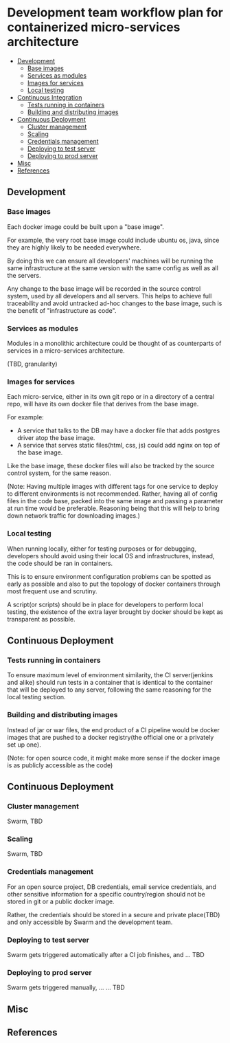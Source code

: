 # Development team workflow plan for containerized micro-services architecture

* [Development](#dev)
  * [Base images](#bi)
  * [Services as modules](#sam)
  * [Images for services](#ifs)
  * [Local testing](#lt)
* [Continuous Integration](#ci)
  * [Tests running in containers](#tric)
  * [Building and distributing images](#badi)
* [Continuous Deployment](#dep)
  * [Cluster management](#cm)
  * [Scaling](#s)
  * [Credentials management](#crm)
  * [Deploying to test server](#dtts)
  * [Deploying to prod server](#dtps)
* [Misc](#misc)
* [References](#refs)

<h2 id="dev">Development</h2>

<h3 id="bi">Base images</h3>

Each docker image could be built upon a "base image".

For example, the very root base image could include ubuntu os, java, since they are highly likely to be needed everywhere.

By doing this we can ensure all developers' machines will be running the same infrastructure at the same version with the same config as well as all the servers.

Any change to the base image will be recorded in the source control system, used by all developers and all servers. This helps to achieve full traceability and avoid untracked ad-hoc changes to the base image, such is the benefit of "infrastructure as code".

<h3 id="sam">Services as modules</h3>

Modules in a monolithic architecture could be thought of as counterparts of services in a micro-services architecture.

(TBD, granularity)

<h3 id="ifs">Images for services</h3>

Each micro-service, either in its own git repo or in a directory of a central repo, will have its own docker file that derives from the base image.

For example:
* A service that talks to the DB may have a docker file that adds postgres driver atop the base image.
* A service that serves static files(html, css, js) could add nginx on top of the base image.

Like the base image, these docker files will also be tracked by the source control system, for the same reason.

(Note: Having multiple images with different tags for one service to deploy to different environments is not recommended. Rather, having all of config files in the code base, packed into the same image and passing a parameter at run time would be preferable. Reasoning being that this will help to bring down network traffic for downloading images.)

<h3 id="lt">Local testing</h3>

When running locally, either for testing purposes or for debugging, developers should avoid using their local OS and infrastructures, instead, the code should be ran in containers.

This is to ensure environment configuration problems can be spotted as early as possible and also to put the topology of docker containers through most frequent use and scrutiny.

A script(or scripts) should be in place for developers to perform local testing, the existence of the extra layer brought by docker should be kept as transparent as possible.

<h2 id="ci">Continuous Deployment</h2>

<h3 id="tric">Tests running in containers</h3>

To ensure maximum level of environment similarity, the CI server(jenkins and alike) should run tests in a container that is identical to the container that will be deployed to any server, following the same reasoning for the local testing section.

<h3 id="badi">Building and distributing images</h3>

Instead of jar or war files, the end product of a CI pipeline would be docker images that are pushed to a docker registry(the official one or a privately set up one).

(Note: for open source code, it might make more sense if the docker image is as publicly accessible as the code)

<h2 id="dep">Continuous Deployment</h2>

<h3 id="cm">Cluster management</h3>

Swarm, TBD

<h3 id="s">Scaling</h3>

Swarm, TBD

<h3 id="crm">Credentials management</h3>

For an open source project, DB credentials, email service credentials, and other sensitive information for a specific country/region should not be stored in git or a public docker image.

Rather, the credentials should be stored in a secure and private place(TBD) and only accessible by Swarm and the development team.

<h3 id="dtts">Deploying to test server</h3>

Swarm gets triggered automatically after a CI job finishes, and ... TBD

<h3 id="dtps">Deploying to prod server</h3>

Swarm gets triggered manually, ... ... TBD

<h2 id="misc">Misc</h2>

<h2 id="refs">References</h2>
